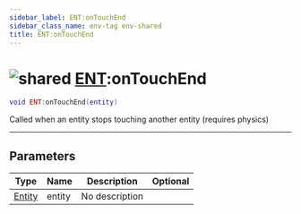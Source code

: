 ```yaml
---
sidebar_label: ENT:onTouchEnd
sidebar_class_name: env-tag env-shared
title: ENT:onTouchEnd
---
```


# <img src='/img/wiki/shared.png' alt='shared' classname='env-tag' /> [ENT](../ent/README.md):onTouchEnd

```lua
void ENT:onTouchEnd(entity)
```

Called when an entity stops touching another entity (requires physics)<br/>

-----------------
## Parameters

| Type   | Name | Description | Optional |
| ------ | ---- | ----------- | -------: |
| [Entity](../entity/README.md) | entity | No description |   |
